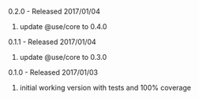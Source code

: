 0.2.0 - Released 2017/01/04

1. update @use/core to 0.4.0


0.1.1 - Released 2017/01/04

1. update @use/core to 0.3.0

0.1.0 - Released 2017/01/03

1. initial working version with tests and 100% coverage

